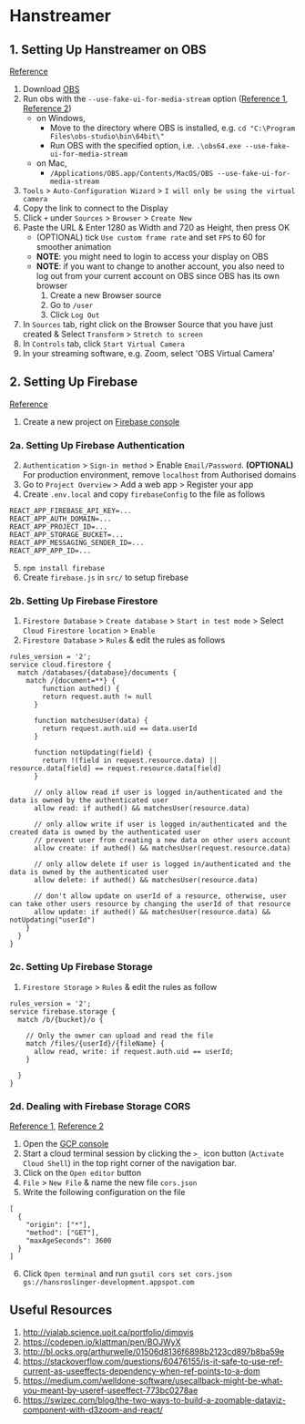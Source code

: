 # Hanstreamer

## 1. Setting Up Hanstreamer on OBS

[Reference](https://opentitler.web.app)

1.  Download [OBS](https://obsproject.com/)
2.  Run obs with the `--use-fake-ui-for-media-stream` option ([Reference 1](https://obsproject.com/forum/threads/browser-source-doesnt-allow-microphone-consent-dialogs.80260/), [Reference 2](https://obsproject.com/forum/threads/using-browser-as-source-camera-mic-not-blocked-but-crossed-out-camera-image-on-obs-screen.123776/))
    -   on Windows,
        -   Move to the directory where OBS is installed, e.g. `cd "C:\Program Files\obs-studio\bin\64bit\"`
        -   Run OBS with the specified option, i.e. `.\obs64.exe --use-fake-ui-for-media-stream`
    -   on Mac,
        -   `/Applications/OBS.app/Contents/MacOS/OBS --use-fake-ui-for-media-stream`
3.  `Tools` > `Auto-Configuration Wizard` > `I will only be using the virtual camera`
4.  Copy the link to connect to the Display
5.  Click `+` under `Sources` > `Browser` > `Create New`
6.  Paste the URL & Enter 1280 as Width and 720 as Height, then press OK
    -   (OPTIONAL) tick `Use custom frame rate` and set `FPS` to 60 for smoother animation
    -   **NOTE**: you might need to login to access your display on OBS
    -   **NOTE**: if you want to change to another account, you also need to log out from your current account on OBS since OBS has its own browser
        1. Create a new Browser source
        2. Go to `/user`
        3. Click `Log Out`
7.  In `Sources` tab, right click on the Browser Source that you have just created & Select `Transform` > `Stretch to screen`
8.  In `Controls` tab, click `Start Virtual Camera`
9.  In your streaming software, e.g. Zoom, select 'OBS Virtual Camera'

## 2. Setting Up Firebase

[Reference](https://www.youtube.com/watch?v=PKwu15ldZ7k)

1. Create a new project on [Firebase console](https://console.firebase.google.com/)

### 2a. Setting Up Firebase Authentication

2. `Authentication` > `Sign-in method` > Enable `Email/Password`. **(OPTIONAL)** For production environment, remove `localhost` from Authorised domains
3. Go to `Project Overview` > Add a web app > Register your app
4. Create `.env.local` and copy `firebaseConfig` to the file as follows

```
REACT_APP_FIREBASE_API_KEY=...
REACT_APP_AUTH_DOMAIN=...
REACT_APP_PROJECT_ID=...
REACT_APP_STORAGE_BUCKET=...
REACT_APP_MESSAGING_SENDER_ID=...
REACT_APP_APP_ID=...
```

5. `npm install firebase`
6. Create `firebase.js` in `src/` to setup firebase

### 2b. Setting Up Firebase Firestore

1. `Firestore Database` > `Create database` > `Start in test mode` > Select `Cloud Firestore location` > `Enable`
2. `Firestore Database` > `Rules` & edit the rules as follows

```
rules_version = '2';
service cloud.firestore {
  match /databases/{database}/documents {
    match /{document=**} {
    	function authed() {
      	return request.auth != null
      }

      function matchesUser(data) {
      	return request.auth.uid == data.userId
      }

      function notUpdating(field) {
      	return !(field in request.resource.data) || resource.data[field] == request.resource.data[field]
      }

      // only allow read if user is logged in/authenticated and the data is owned by the authenticated user
      allow read: if authed() && matchesUser(resource.data)

      // only allow write if user is logged in/authenticated and the created data is owned by the authenticated user
      // prevent user from creating a new data on other users account
      allow create: if authed() && matchesUser(request.resource.data)

      // only allow delete if user is logged in/authenticated and the data is owned by the authenticated user
      allow delete: if authed() && matchesUser(resource.data)

      // don't allow update on userId of a resource, otherwise, user can take other users resource by changing the userId of that resource
      allow update: if authed() && matchesUser(resource.data) && notUpdating("userId")
    }
  }
}
```

### 2c. Setting Up Firebase Storage

1. `Firestore Storage` > `Rules` & edit the rules as follow

```
rules_version = '2';
service firebase.storage {
  match /b/{bucket}/o {

    // Only the owner can upload and read the file
    match /files/{userId}/{fileName} {
      allow read, write: if request.auth.uid == userId;
    }

  }
}
```

### 2d. Dealing with Firebase Storage CORS

[Reference 1](https://stackoverflow.com/questions/37760695/firebase-storage-and-access-control-allow-origin/37765371), [Reference 2](https://firebase.google.com/docs/storage/web/download-files)

1. Open the [GCP console](https://console.cloud.google.com/)
2. Start a cloud terminal session by clicking the `>_` icon button (`Activate Cloud Shell`) in the top right corner of the navigation bar.
3. Click on the `Open editor` button
4. `File` > `New File` & name the new file `cors.json`
5. Write the following configuration on the file

```
[
  {
    "origin": ["*"],
    "method": ["GET"],
    "maxAgeSeconds": 3600
  }
]
```

6. Click `Open terminal` and run `gsutil cors set cors.json gs://hansroslinger-development.appspot.com`

## Useful Resources

1. http://vialab.science.uoit.ca/portfolio/dimpvis
2. https://codepen.io/klattman/pen/BOJWyX
3. http://bl.ocks.org/arthurwelle/01506d8136f6898b2123cd897b8ba59e
4. https://stackoverflow.com/questions/60476155/is-it-safe-to-use-ref-current-as-useeffects-dependency-when-ref-points-to-a-dom
5. https://medium.com/welldone-software/usecallback-might-be-what-you-meant-by-useref-useeffect-773bc0278ae
6. https://swizec.com/blog/the-two-ways-to-build-a-zoomable-dataviz-component-with-d3zoom-and-react/
